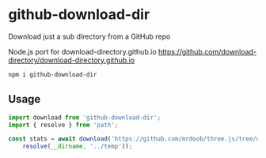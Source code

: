 # github-download-dir

Download just a sub directory from a GitHub repo

Node.js port for download-directory.github.io 
https://github.com/download-directory/download-directory.github.io 

```sh
npm i github-download-dir
```

## Usage
```typescript
import download from 'github-download-dir';
import { resolve } from 'path';

const stats = await download('https://github.com/mrdoob/three.js/tree/dev/docs/manual', 
    resolve(__dirname, '../temp'));
```